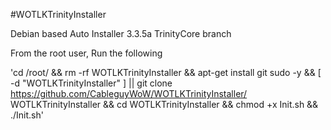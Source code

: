 #WOTLKTrinityInstaller

Debian based Auto Installer 3.3.5a TrinityCore branch

From the root user, Run the following 

'cd /root/ && rm -rf WOTLKTrinityInstaller && apt-get install git sudo -y && [ -d "WOTLKTrinityInstaller" ] || git clone https://github.com/CableguyWoW/WOTLKTrinityInstaller/ WOTLKTrinityInstaller && cd WOTLKTrinityInstaller && chmod +x Init.sh && ./Init.sh'

